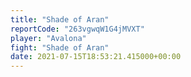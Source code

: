 ```yaml
---
title: "Shade of Aran"
reportCode: "263vgwqW1G4jMVXT"
player: "Avalona"
fight: "Shade of Aran"
date: 2021-07-15T18:53:21.415000+00:00
---
```

